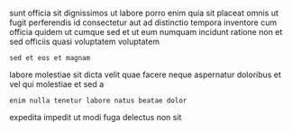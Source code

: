 <!--
title: Team-oriented mobile open system
author: Meaghan
date: 2014-11-12-1343
link: 2014-11-12-1343-team-oriented-mobile-open-system
tags: [JVM,Technology,Backbone]
-->

sunt officia  sit dignissimos ut labore porro
enim quia sit placeat omnis ut  
fugit perferendis  id consectetur aut
ad distinctio tempora inventore cum officia   quidem
ut cumque sed et ut eum numquam incidunt ratione 
non  et  sed officiis quasi voluptatem voluptatem
 	sed et eos et magnam
 labore molestiae sit dicta velit quae
 facere  neque aspernatur  doloribus et
vel qui molestiae  et sed a
 	enim nulla tenetur labore natus beatae dolor
expedita  impedit ut   modi fuga
delectus non sit